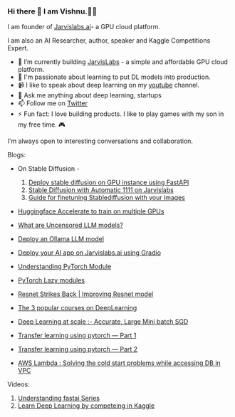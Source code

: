 ### Hi there 👋  I am Vishnu.:man_technologist:


I am founder of [Jarvislabs.ai](https://jarvislabs.ai/)- a GPU cloud platform.

I am also an AI Researcher, author, speaker and Kaggle Competitions Expert.


- 🔭 I’m currently building  [JarvisLabs](http://cloud.jarvislabs.ai/) - a simple and affordable GPU cloud platform.
- 🌱 I'm passionate about learning to put DL models into production.
- :video_camera: I like to speak about deep learning on my [youtube](https://www.youtube.com/channel/UCAMo8bfMjeMyY_CTkcN9fcA) channel.
- 💬 Ask me anything about deep learning, startups 
- 📫 Follow me on [Twitter](https://twitter.com/vishnuvig)
- ⚡ Fun fact: I love building products. I like to play games with my son in my free time. :video_game:

I'm always open to interesting conversations and collaboration.

Blogs:
 
* On Stable Diffusion -

    1. [Deploy stable diffusion on GPU instance using FastAPI](https://medium.com/@vishnuvig/deploy-stable-diffusion-on-gpu-instance-using-fastapi-d0743eeb735d)
    2. [Stable Diffusion with Automatic 1111 on Jarvislabs](https://medium.com/@vishnuvig/stable-diffusion-with-automatic-1111-on-jarvislabs-1cd281eb57f9)
    3. [Guide for finetuning Stablediffusion with your images](https://ai.plainenglish.io/guide-for-finetuning-stablediffusion-with-your-images-fc6856c0c2a7)


* [Huggingface Accelerate to train on multiple GPUs](https://jarvislabs.ai/blogs/accelerate/)
* [What are Uncensored LLM models?](https://jarvislabs.ai/blogs/llm_uncensored)
* [Deploy an Ollama LLM model](https://jarvislabs.ai/blogs/ollama_deploy)
* [Deploy your AI app on Jarvislabs.ai using Gradio](https://jarvislabs.ai/blogs/gradio-setup/)
* [Understanding PyTorch Module](https://jarvislabs.ai/blogs/pytorch-modules/)
* [PyTorch Lazy modules](https://jarvislabs.ai/blogs/PyTorch-lazy-modules/)
* [Resnet Strikes Back | Improving Resnet model](https://jarvislabs.ai/blogs/resnetstrikesback/)
* [The 3 popular courses on DeepLearning](https://towardsdatascience.com/the-3-popular-courses-for-deeplearning-ai-ac37d4433bd)
* [Deep Learning at scale :- Accurate, Large Mini batch SGD](https://towardsdatascience.com/deep-learning-at-scale-accurate-large-mini-batch-sgd-8207d54bfe02)
* [Transfer learning using pytorch — Part 1](https://medium.com/p/4c3475f4495)
* [Transfer learning using pytorch — Part 2](https://medium.com/p/9c5b18e15551)
* [AWS Lambda : Solving the cold start problems while accessing DB in VPC](https://medium.com/p/304daab5d3b5)

Videos:

1. [Understanding fastai Series](https://www.youtube.com/watch?v=NzWadB_fcTE&list=PLexqeSjf_hzOfQMAz9UdDb-TaP13W0WQ_)
2. [Learn Deep Learning by competeing in Kaggle](https://www.youtube.com/watch?v=rnJG12vIuFc&list=PLexqeSjf_hzPUygXwHyDUkIpU9d1xFCXs)

